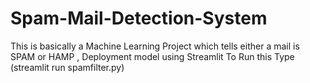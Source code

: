 # Spam-Mail-Detection-System
This is basically a Machine Learning Project which tells either a mail is SPAM or HAMP , Deployment model using Streamlit
To Run this Type (streamlit run spamfilter.py)
